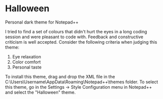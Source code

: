# Halloween
Personal dark theme for Notepad++

I tried to find a set of colours that didn't hurt the eyes in a long coding session and were pleasant to code with.
Feedback and constructive criticism is well accepted. Consider the following criteria when judging this theme:
1) Eye relaxation
2) Color comfort
3) Personal taste

To install this theme, drag and drop the XML file in the C:\Users\Username\AppData\Roaming\Notepad++\themes folder.
To select this theme,  go in the Settings -> Style Configuration menu in Notepad++ and select the "Halloween" theme.
